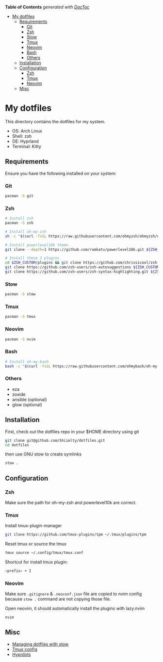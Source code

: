 <!-- START doctoc generated TOC please keep comment here to allow auto update -->
<!-- DON'T EDIT THIS SECTION, INSTEAD RE-RUN doctoc TO UPDATE -->

**Table of Contents** _generated with [DocToc](https://github.com/thlorenz/doctoc)_

- [My dotfiles](#my-dotfiles)
  - [Requirements](#requirements)
    - [Git](#git)
    - [Zsh](#zsh)
    - [Stow](#stow)
    - [Tmux](#tmux)
    - [Neovim](#neovim)
    - [Bash](#bash)
    - [Others](#others)
  - [Installation](#installation)
  - [Configuration](#configuration)
    - [Zsh](#zsh-1)
    - [Tmux](#tmux-1)
    - [Neovim](#neovim-1)
  - [Misc](#misc)

<!-- END doctoc generated TOC please keep comment here to allow auto update -->

# My dotfiles

This directory contains the dotfiles for my system.

- OS: Arch Linux
- Shell: zsh
- DE: Hyprland
- Terminal: Kitty

## Requirements

Ensure you have the following installed on your system:

### Git

```bash
pacman -S git
```

### Zsh

```bash
# Install zsh
pacman -S zsh

# Install oh-my-zsh
sh -c "$(curl -fsSL https://raw.githubusercontent.com/ohmyzsh/ohmyzsh/master/tools/install.sh)"

# Install powerlevel10k theme
git clone --depth=1 https://github.com/romkatv/powerlevel10k.git ${ZSH_CUSTOM:-$HOME/.oh-my-zsh/custom}/themes/powerlevel10k

# Install these 3 plugins
cd $ZSH_CUSTOM/plugins && git clone https://github.com/chrissicool/zsh-256color
git clone https://github.com/zsh-users/zsh-autosuggestions ${ZSH_CUSTOM:-~/.oh-my-zsh/custom}/plugins/zsh-autosuggestions
git clone https://github.com/zsh-users/zsh-syntax-highlighting.git ${ZSH_CUSTOM:-~/.oh-my-zsh/custom}/plugins/zsh-syntax-highlighting
```

### Stow

```bash
pacman -S stow
```

### Tmux

```bash
pacman -S tmux
```

### Neovim

```bash
pacman -S nvim
```

### Bash

```bash
# Install oh-my-bash
bash -c "$(curl -fsSL https://raw.githubusercontent.com/ohmybash/oh-my-bash/master/tools/install.sh)"
```

### Others

- eza
- zoxide
- ansible (optional)
- glow (optional)

## Installation

First, check out the dotfiles repo in your $HOME directory using git

```bash
git clone git@github.com/Shiielty/dotfiles.git
cd dotfiles
```

then use GNU stow to create symlinks

```bash
stow .
```

## Configuration

### Zsh

Make sure the path for oh-my-zsh and powerlevel10k are correct.

### Tmux

Install tmux-plugin-manager

```bash
git clone https://github.com/tmux-plugins/tpm ~/.tmux/plugins/tpm
```

Reset tmux or source the tmux

```bash
tmux source ~/.config/tmux/tmux.conf
```

Shortcut for install tmux plugin:

```bash
<prefix> + I
```

### Neovim

Make sure `.gitignore` & `.neoconf.json` file are copied to nvim config because `stow .` command are not copying those file.

Open neovim, it should automatically install the plugins with lazy.nvim

```bash
nvim
```

## Misc

- [Managing dotfiles with stow](https://www.youtube.com/watch?v=y6XCebnB9gs)
- [Tmux config](https://www.youtube.com/watch?v=DzNmUNvnB04)
- [Hyprdots](https://github.com/prasanthrangan/hyprdots/)
